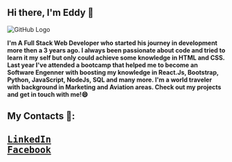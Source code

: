 ## Hi there, I'm Eddy 👋

![GitHub Logo](https://assets.hongkiat.com/uploads/programming-jokes/joke-programmer-count.jpg)<br>

<b>I'm A Full Stack Web Developer who started his journey in development more then a 3 years ago. I always been passionate about code and tried to learn it my self but only could achieve some knowledge in HTML and CSS. Last year I've attended a bootcamp that helped me to become an Software Engenner with boosting my knowledge in React.Js, Bootstrap, Python, JavaScript, NodeJs, SQL and many more. I'm a world traveler with background in Marketing and Aviation areas. Check out my projects and get in touch with me!😄<b><br>
  
## My Contacts 🔎:

## <pre>[LinkedIn](https://www.linkedin.com/in/eduard-full-stack-web-dev/)   [Facebook](https://www.facebook.com/eduard.kitikari)
<!--
**EddyKudo/EddyKudo** is a ✨ _special_ ✨ repository because its `README.md` (this file) appears on your GitHub profile.

Here are some ideas to get you started:

- 🔭 I’m currently working on ...
- 🌱 I’m currently learning ...
- 👯 I’m looking to collaborate on ...
- 🤔 I’m looking for help with ...
- 💬 Ask me about ...
- 📫 How to reach me: ...
- 😄 Pronouns: ...
- ⚡ Fun fact: ...
-->
